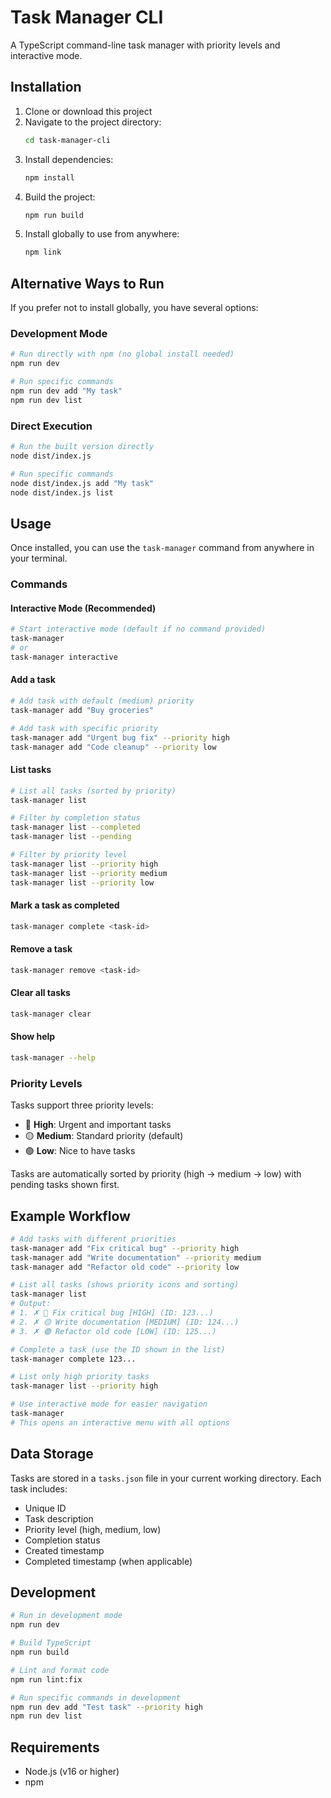 # Task Manager CLI

A TypeScript command-line task manager with priority levels and interactive mode.

## Installation

1. Clone or download this project
2. Navigate to the project directory:
   ```bash
   cd task-manager-cli
   ```
3. Install dependencies:
   ```bash
   npm install
   ```
4. Build the project:
   ```bash
   npm run build
   ```
5. Install globally to use from anywhere:
   ```bash
   npm link
   ```

## Alternative Ways to Run

If you prefer not to install globally, you have several options:

### Development Mode
```bash
# Run directly with npm (no global install needed)
npm run dev

# Run specific commands
npm run dev add "My task"
npm run dev list
```

### Direct Execution
```bash
# Run the built version directly
node dist/index.js

# Run specific commands
node dist/index.js add "My task"
node dist/index.js list
```

## Usage

Once installed, you can use the `task-manager` command from anywhere in your terminal.

### Commands

#### Interactive Mode (Recommended)
```bash
# Start interactive mode (default if no command provided)
task-manager
# or
task-manager interactive
```

#### Add a task
```bash
# Add task with default (medium) priority
task-manager add "Buy groceries"

# Add task with specific priority
task-manager add "Urgent bug fix" --priority high
task-manager add "Code cleanup" --priority low
```

#### List tasks
```bash
# List all tasks (sorted by priority)
task-manager list

# Filter by completion status
task-manager list --completed
task-manager list --pending

# Filter by priority level
task-manager list --priority high
task-manager list --priority medium
task-manager list --priority low
```

#### Mark a task as completed
```bash
task-manager complete <task-id>
```

#### Remove a task
```bash
task-manager remove <task-id>
```

#### Clear all tasks
```bash
task-manager clear
```

#### Show help
```bash
task-manager --help
```

### Priority Levels

Tasks support three priority levels:
- 🔴 **High**: Urgent and important tasks
- 🟡 **Medium**: Standard priority (default)
- 🟢 **Low**: Nice to have tasks

Tasks are automatically sorted by priority (high → medium → low) with pending tasks shown first.

## Example Workflow

```bash
# Add tasks with different priorities
task-manager add "Fix critical bug" --priority high
task-manager add "Write documentation" --priority medium
task-manager add "Refactor old code" --priority low

# List all tasks (shows priority icons and sorting)
task-manager list
# Output:
# 1. ✗ 🔴 Fix critical bug [HIGH] (ID: 123...)
# 2. ✗ 🟡 Write documentation [MEDIUM] (ID: 124...)
# 3. ✗ 🟢 Refactor old code [LOW] (ID: 125...)

# Complete a task (use the ID shown in the list)
task-manager complete 123...

# List only high priority tasks
task-manager list --priority high

# Use interactive mode for easier navigation
task-manager
# This opens an interactive menu with all options
```

## Data Storage

Tasks are stored in a `tasks.json` file in your current working directory. Each task includes:
- Unique ID
- Task description
- Priority level (high, medium, low)
- Completion status
- Created timestamp
- Completed timestamp (when applicable)

## Development

```bash
# Run in development mode
npm run dev

# Build TypeScript
npm run build

# Lint and format code
npm run lint:fix

# Run specific commands in development
npm run dev add "Test task" --priority high
npm run dev list
```

## Requirements

- Node.js (v16 or higher)
- npm